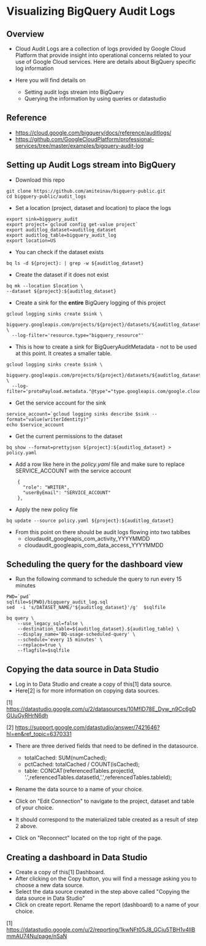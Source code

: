# Visualizing BigQuery Audit Logs

## Overview
* Cloud Audit Logs are a collection of logs provided by Google Cloud Platform that provide insight into operational concerns related to your use of Google Cloud services. Here are details about BigQuery specific log information

* Here you will find details on 
  * Setting audit logs stream into BigQuery
  * Querying the information by using queries or datastudio

## Reference
* https://cloud.google.com/bigquery/docs/reference/auditlogs/
* https://github.com/GoogleCloudPlatform/professional-services/tree/master/examples/bigquery-audit-log

## Setting up Audit Logs stream into BigQuery
* Download this repo
```
git clone https://github.com/amiteinav/bigquery-public.git
cd bigquery-public/audit_logs
```
* Set a location (project, dataset and location) to place the logs
```
export sink=bigquery_audit
export project=`gcloud config get-value project`
export auditlog_dataset=auditlog_dataset
export auditlog_table=bigquery_audit_log
export location=US
```
* You can check if the dataset exists 
```
bq ls -d ${project}: | grep -w ${auditlog_dataset}
```
* Create the dataset if it does not exist 
```
bq mk --location $location \
--dataset ${project}:${auditlog_dataset} 
```
* Create a sink for the **entire** BigQuery logging of this project
```
gcloud logging sinks create $sink \
 bigquery.googleapis.com/projects/${project}/datasets/${auditlog_dataset} \
  --log-filter='resource.type="bigquery_resource"'
```
* This is how to create a sink for BigQueryAuditMetadata - not to be used at this point. It creates a smaller table. 
```
gcloud logging sinks create $sink \
 bigquery.googleapis.com/projects/${project}/datasets/${auditlog_dataset} \
  --log-filter='protoPayload.metadata."@type"="type.googleapis.com/google.cloud.audit.BigQueryAuditMetadata"'
```
* Get the service account for the sink
```
service_account=`gcloud logging sinks describe $sink --format="value(writerIdentity)"`
echo $service_account
```
* Get the current permissions to the dataset
```
bq show --format=prettyjson ${project}:${auditlog_dataset} > policy.yaml
```
* Add a row like here in the *policy.yaml* file and make sure to replace SERVICE_ACCOUNT with the service account
```
    {
      "role": "WRITER", 
      "userByEmail": "SERVICE_ACCOUNT"
    },
```
* Apply the new policy file
```
bq update --source policy.yaml ${project}:${auditlog_dataset}
```
* From this point on there should be audit logs flowing into two tablbes 
  * cloudaudit_googleapis_com_activity_YYYYMMDD
  * cloudaudit_googleapis_com_data_access_YYYYMMDD

## Scheduling the query for the dashboard view

* Run the following command to schedule the query to run every 15 minutes
```
PWD=`pwd`
sqlfile=${PWD}/bigquery_audit_log.sql
sed  -i 's/DATASET_NAME/'${auditlog_dataset}'/g'  $sqlfile

bq query \
    --use_legacy_sql=false \
    --destination_table=${auditlog_dataset}.${auditlog_table} \
    --display_name='BQ-usage-scheduled-query' \
    --schedule='every 15 minutes' \
    --replace=true \
    --flagfile=$sqlfile
```

## Copying the data source in Data Studio
* Log in to Data Studio and create a copy of this[1] data source.
* Here[2] is for more information on copying data sources.

[1] https://datastudio.google.com/u/2/datasources/10MfID78E_Dyw_n9Cc6gDGUuGyRHrN6dh

[2] https://support.google.com/datastudio/answer/7421646?hl=en&ref_topic=6370331

* There are three derived fields that need to be defined in the datasource.
  * totalCached: SUM(numCached);
  * pctCached: totalCached / COUNT(isCached);
  * table: CONCAT(referencedTables.projectId, '.',referencedTables.datasetId,'.',referencedTables.tableId);

* Rename the data source to a name of your choice. 
* Click on "Edit Connection" to navigate to the project, dataset and table of your choice. 
* It should correspond to the materialized table created as a result of step 2 above.

* Click on "Reconnect" located on the top right of the page.

## Creating a dashboard in Data Studio
* Create a copy of this[1] Dashboard.
* After clicking on the Copy button, you will find a message asking you to choose a new data source. 
* Select the data source created in the step above called "Copying the data source in Data Studio"
* Click on create report. Rename the report (dashboard) to a name of your choice.

[1] https://datastudio.google.com/u/2/reporting/1kwNFt05J8_GCju5TBH1v4IlBmmAU74Nu/page/nSaN

 

